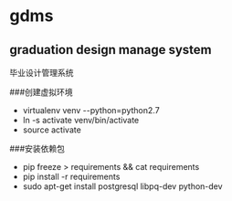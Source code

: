 # gdms
## graduation design manage system
毕业设计管理系统

###创建虚拟环境
* virtualenv venv --python=python2.7
* ln -s activate venv/bin/activate
* source activate

###安装依赖包
* pip freeze > requirements && cat requirements
* pip install -r requirements
* sudo apt-get install postgresql libpq-dev python-dev

